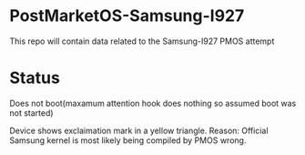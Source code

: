 # PostMarketOS-Samsung-I927
This repo will contain data related to the Samsung-I927 PMOS attempt

# Status
Does not boot(maxamum attention hook does nothing so assumed boot was not started)

Device shows exclaimation mark in a yellow triangle.
Reason: Official Samsung kernel is most likely being compiled by PMOS wrong.
